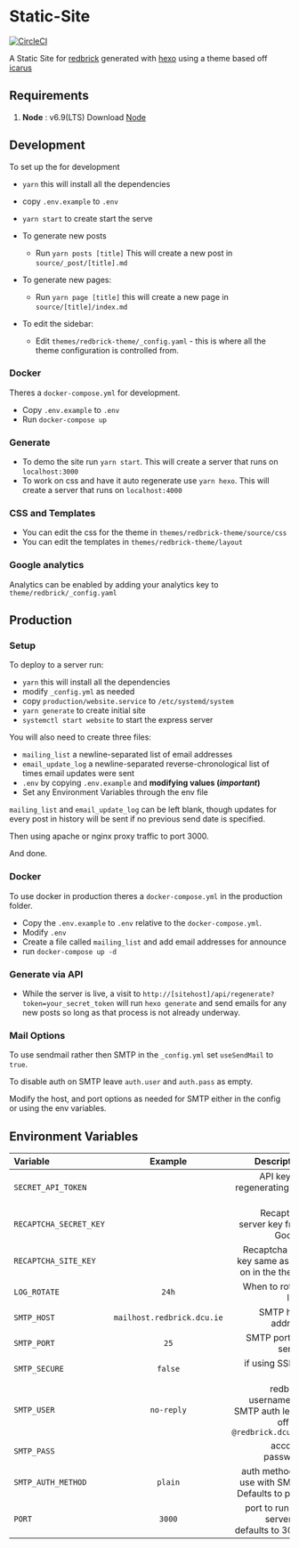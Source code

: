 # Static-Site

[![CircleCI](https://circleci.com/gh/redbrick/static-site.svg?style=svg)](https://circleci.com/gh/redbrick/static-site)

A Static Site for [redbrick](http://redbrick.dcu.ie) generated with [hexo](https://hexo.io/) using a theme
based off [icarus](https://github.com/redbrick/hexo-theme-icarus)

## Requirements

1. **Node** : v6.9(LTS)  Download [Node](https://nodejs.org/download/)

## Development

To set up the for development

- `yarn` this will install all the dependencies
- copy `.env.example` to `.env`
- `yarn start` to create start the serve

- To generate new posts
  - Run `yarn posts [title]` This will create a new post in `source/_post/[title].md`
- To generate new pages:
  - Run `yarn page [title]` this will create a new page in `source/[title]/index.md`
- To edit the sidebar:
  - Edit `themes/redbrick-theme/_config.yaml` - this is where all the theme configuration is controlled from.

### Docker

Theres a `docker-compose.yml` for development.

- Copy `.env.example` to `.env`
- Run `docker-compose up`

### Generate

- To demo the site run `yarn start`. This will create a server that runs on `localhost:3000`
- To work on css and have it auto regenerate use `yarn hexo`. This will create a server that runs on `localhost:4000`

### CSS and Templates

- You can edit the css for the theme in `themes/redbrick-theme/source/css`
- You can edit the templates in `themes/redbrick-theme/layout`

### Google analytics

Analytics can be enabled by adding your analytics key to `theme/redbrick/_config.yaml`

## Production

### Setup

To deploy to a server run:

- `yarn` this will install all the dependencies
- modify `_config.yml` as needed
- copy `production/website.service` to `/etc/systemd/system`
- `yarn generate` to create initial site
- `systemctl start website` to start the express server

You will also need to create three files:

- `mailing_list` a newline-separated list of email addresses
- `email_update_log` a newline-separated reverse-chronological list of times email updates were sent
- `.env` by copying `.env.example` and **modifying values (*important*)**
- Set any Environment Variables through the env file

`mailing_list` and `email_update_log` can be left blank, though updates for every post in history
will be sent if no previous send date is specified.

Then using apache or nginx proxy traffic to port 3000.

And done.

### Docker

To use docker in production theres a `docker-compose.yml` in the production folder.
- Copy the `.env.example` to `.env` relative to the `docker-compose.yml`.
- Modify `.env`
- Create a file called `mailing_list` and add email addresses for announce
- run `docker-compose up -d`

### Generate via API
- While the server is live, a visit to `http://[sitehost]/api/regenerate?token=your_secret_token`
  will run `hexo generate` and send emails for any new posts so long as that process is not already underway.

### Mail Options

To use sendmail rather then SMTP in the `_config.yml` set `useSendMail` to `true`.

To disable auth on SMTP leave `auth.user` and `auth.pass` as empty.

Modify the host, and port options as needed for SMTP either in the config or using the env
variables.

## Environment Variables

| Variable               | Example                    | Description                                                      |
| :---                   | :---:                      | ---:                                                             |
| `SECRET_API_TOKEN`     |                            | API key for regenerating the site                                |
| `RECAPTCHA_SECRET_KEY` |                            | Recaptcha server key from Google                                 |
| `RECAPTCHA_SITE_KEY`   |                            | Recaptcha site key same as the on in the theme                   |
| `LOG_ROTATE`           | `24h`                      | When to rotate logs                                              |
| `SMTP_HOST`            | `mailhost.redbrick.dcu.ie` | SMTP host address                                                |
| `SMTP_PORT`            | `25`                       | SMTP port for server                                             |
| `SMTP_SECURE`          | `false`                    | if using SSL or not                                              |
| `SMTP_USER`            | `no-reply`                 | redbrick username for SMTP auth leave off the `@redbrick.dcu.ie` |
| `SMTP_PASS`            |                            | account password                                                 |
| `SMTP_AUTH_METHOD`     | `plain`                    | auth method to use with SMTP. Defaults to plain                  |
| `PORT`                 | `3000`                     | port to run the server on defaults to 3000                       |
